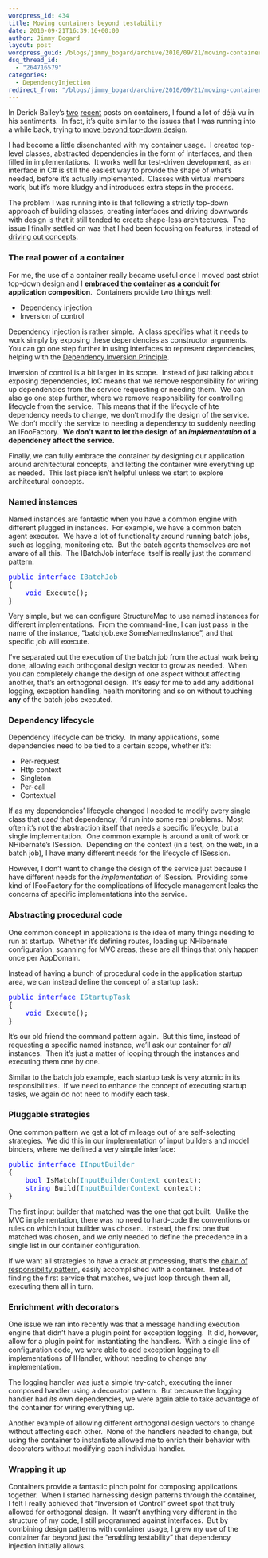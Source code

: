 ```yaml
---
wordpress_id: 434
title: Moving containers beyond testability
date: 2010-09-21T16:39:16+00:00
author: Jimmy Bogard
layout: post
wordpress_guid: /blogs/jimmy_bogard/archive/2010/09/21/moving-containers-beyond-testability.aspx
dsq_thread_id:
  - "264716579"
categories:
  - DependencyInjection
redirect_from: "/blogs/jimmy_bogard/archive/2010/09/21/moving-containers-beyond-testability.aspx/"
---
```

In Derick Bailey’s [two](http://www.lostechies.com/blogs/derickbailey/archive/2010/09/10/design-and-testability.aspx) [recent](http://www.lostechies.com/blogs/derickbailey/archive/2010/09/14/a-few-thoughts-on-ioc-an-idea-for-a-different-type-of-container-and-a-lot-of-questions.aspx) posts on containers, I found a lot of déjà vu in his sentiments.&#160; In fact, it’s quite similar to the issues that I was running into a while back, trying to [move beyond top-down design](http://www.lostechies.com/blogs/jimmy_bogard/archive/2009/05/19/beyond-top-down-design.aspx).

I had become a little disenchanted with my container usage.&#160; I created top-level classes, abstracted dependencies in the form of interfaces, and then filled in implementations.&#160; It works well for test-driven development, as an interface in C# is still the easiest way to provide the shape of what’s needed, before it’s actually implemented.&#160; Classes with virtual members work, but it’s more kludgy and introduces extra steps in the process.

The problem I was running into is that following a strictly top-down approach of building classes, creating interfaces and driving downwards with design is that it still tended to create shape-less architectures.&#160; The issue I finally settled on was that I had been focusing on features, instead of [driving out concepts](http://ayende.com/Blog/archive/2009/03/06/application-structure-concepts-amp-features.aspx).

### 

### The real power of a container

For me, the use of a container really became useful once I moved past strict top-down design and I **embraced the container as a conduit for application composition**.&#160; Containers provide two things well:

  * Dependency injection
  * Inversion of control

Dependency injection is rather simple.&#160; A class specifies what it needs to work simply by exposing these dependencies as constructor arguments.&#160; You can go one step further in using interfaces to represent dependencies, helping with the [Dependency Inversion Principle](http://www.objectmentor.com/resources/articles/dip.pdf).

Inversion of control is a bit larger in its scope.&#160; Instead of just talking about exposing dependencies, IoC means that we remove responsibility for wiring up dependencies from the service requesting or needing them.&#160; We can also go one step further, where we remove responsibility for controlling lifecycle from the service.&#160; This means that if the lifecycle of hte dependency needs to change, we don’t modify the design of the service.&#160; We don’t modify the service to needing a dependency to suddenly needing an IFooFactory.&#160; **We don’t want to let the design of an _implementation_ of a dependency affect the service.**

Finally, we can fully embrace the container by designing our application around architectural concepts, and letting the container wire everything up as needed.&#160; This last piece isn’t helpful unless we start to explore architectural concepts.

### Named instances

Named instances are fantastic when you have a common engine with different plugged in instances.&#160; For example, we have a common batch agent executor.&#160; We have a lot of functionality around running batch jobs, such as logging, monitoring etc.&#160; But the batch agents themselves are not aware of all this.&#160; The IBatchJob interface itself is really just the command pattern:

<pre><span style="color: blue">public interface </span><span style="color: #2b91af">IBatchJob
</span>{
    <span style="color: blue">void </span>Execute();
}</pre>

[](http://11011.net/software/vspaste)

Very simple, but we can configure StructureMap to use named instances for different implementations.&#160; From the command-line, I can just pass in the name of the instance, “batchjob.exe SomeNamedInstance”, and that specific job will execute.

I’ve separated out the execution of the batch job from the actual work being done, allowing each orthogonal design vector to grow as needed.&#160; When you can completely change the design of one aspect without affecting another, that’s an orthogonal design.&#160; It’s easy for me to add any additional logging, exception handling, health monitoring and so on without touching **any** of the batch jobs executed.

### Dependency lifecycle

Dependency lifecycle can be tricky.&#160; In many applications, some dependencies need to be tied to a certain scope, whether it’s:

  * Per-request
  * Http context
  * Singleton
  * Per-call
  * Contextual

If as my dependencies’ lifecycle changed I needed to modify every single class that _used_ that dependency, I’d run into some real problems.&#160; Most often it’s not the abstraction itself that needs a specific lifecycle, but a single implementation.&#160; One common example is around a unit of work or NHibernate’s ISession.&#160; Depending on the context (in a test, on the web, in a batch job), I have many different needs for the lifecycle of ISession.

However, I don’t want to change the design of the service just because I have different needs for the _implementation_ of ISession.&#160; Providing some kind of IFooFactory for the complications of lifecycle management leaks the concerns of specific implementations into the service.

### Abstracting procedural code

One common concept in applications is the idea of many things needing to run at startup.&#160; Whether it’s defining routes, loading up NHibernate configuration, scanning for MVC areas, these are all things that only happen once per AppDomain.

Instead of having a bunch of procedural code in the application startup area, we can instead define the concept of a startup task:

<pre><span style="color: blue">public interface </span><span style="color: #2b91af">IStartupTask
</span>{
    <span style="color: blue">void </span>Execute();
}</pre>

[](http://11011.net/software/vspaste)

It’s our old friend the command pattern again.&#160; But this time, instead of requesting a specific named instance, we’ll ask our container for _all_ instances.&#160; Then it’s just a matter of looping through the instances and executing them one by one.

Similar to the batch job example, each startup task is very atomic in its responsibilities.&#160; If we need to enhance the concept of executing startup tasks, we again do not need to modify each task.

### Pluggable strategies

One common pattern we get a lot of mileage out of are self-selecting strategies.&#160; We did this in our implementation of input builders and model binders, where we defined a very simple interface:

<pre><span style="color: blue">public interface </span><span style="color: #2b91af">IInputBuilder
</span>{
    <span style="color: blue">bool </span>IsMatch(<span style="color: #2b91af">InputBuilderContext </span>context);
    <span style="color: blue">string </span>Build(<span style="color: #2b91af">InputBuilderContext </span>context);
}</pre>

[](http://11011.net/software/vspaste)

The first input builder that matched was the one that got built.&#160; Unlike the MVC implementation, there was no need to hard-code the conventions or rules on which input builder was chosen.&#160; Instead, the first one that matched was chosen, and we only needed to define the precedence in a single list in our container configuration.

If we want all strategies to have a crack at processing, that’s the [chain of responsibility pattern](http://www.dofactory.com/Patterns/PatternChain.aspx), easily accomplished with a container.&#160; Instead of finding the first service that matches, we just loop through them all, executing them all in turn.

### Enrichment with decorators

One issue we ran into recently was that a message handling execution engine that didn’t have a plugin point for exception logging.&#160; It did, however, allow for a plugin point for instantiating the handlers.&#160; With a single line of configuration code, we were able to add exception logging to all implementations of IHandler<T>, without needing to change any implementation.

The logging handler was just a simple try-catch, executing the inner composed handler using a decorator pattern.&#160; But because the logging handler had _its_ own dependencies, we were again able to take advantage of the container for wiring everything up.

Another example of allowing different orthogonal design vectors to change without affecting each other.&#160; None of the handlers needed to change, but using the container to instantiate allowed me to enrich their behavior with decorators without modifying each individual handler.

### Wrapping it up

Containers provide a fantastic pinch point for composing applications together.&#160; When I started harnessing design patterns through the container, I felt I really achieved that “Inversion of Control” sweet spot that truly allowed for orthogonal design.&#160; It wasn’t anything very different in the structure of my code, I still programmed against interfaces.&#160; But by combining design patterns with container usage, I grew my use of the container far beyond just the “enabling testability” that dependency injection initially allows.
